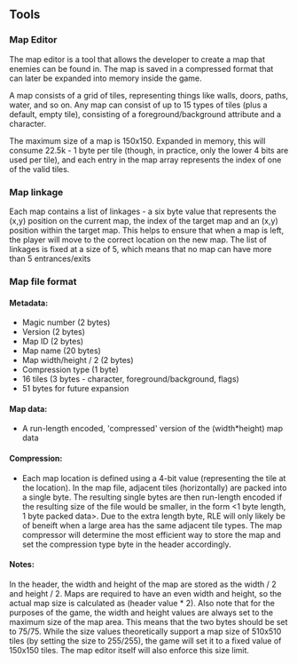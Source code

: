 ## Tools

### Map Editor
The map editor is a tool that allows the developer to create a map that enemies
can be found in.  The map is saved in a compressed format that can later be
expanded into memory inside the game.  

A map consists of a grid of tiles, representing things like walls, doors, 
paths, water, and so on.  Any map can consist of up to 15 types of tiles (plus a 
default, empty tile), consisting of a foreground/background attribute and
a character.

The maximum size of a map is 150x150.  Expanded in memory, this will consume
22.5k - 1 byte per tile (though, in practice, only the lower 4 bits are used
per tile), and each entry in the map array represents the index of one of the
valid tiles.  

### Map linkage
Each map contains a list of linkages - a six byte value that represents the
(x,y) position on the current map, the index of the target map and 
an (x,y) position within the target map.  This helps to ensure that when a map
is left, the player will move to the correct location on the new map.  The
list of linkages is fixed at a size of 5, which means that no map can have
more than 5 entrances/exits

### Map file format
#### Metadata:
  - Magic number (2 bytes)
  - Version (2 bytes)
  - Map ID (2 bytes)
  - Map name (20 bytes)
  - Map width/height / 2 (2 bytes)
  - Compression type (1 byte)
  - 16 tiles (3 bytes - character, foreground/background, flags)
  - 51 bytes for future expansion

#### Map data:
  - A run-length encoded, 'compressed' version of the (width*height) map data

#### Compression:
  - Each map location is defined using a 4-bit value (representing the tile
    at the location).  In the map file, adjacent tiles (horizontally) are
    packed into a single byte.  The resulting single bytes are then 
    run-length encoded if the resulting size of the file would be smaller,
    in the form <1 byte length, 1 byte packed data>.  Due to the extra length
    byte, RLE will only likely be of beneift when a large area has the same
    adjacent tile types.  The map compressor will determine the most efficient
    way to store the map and set the compression type byte in the header
    accordingly.

#### Notes:
In the header, the width and height of the map are stored as the width / 2
and height / 2.  Maps are required to have an even width and height, so 
the actual map size is calculated as (header value * 2).  Also note that for
the purposes of the game, the width and height values are always set to the
maximum size of the map area.  This means that the two bytes should be set
to 75/75.  While the size values theoretically support a map size of 510x510
tiles (by setting the size to 255/255), the game will set it to a fixed
value of 150x150 tiles.  The map editor itself will also enforce this size
limit.

